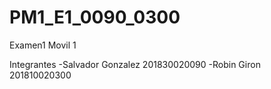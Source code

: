 # PM1_E1_0090_0300
Examen1 Movil 1

Integrantes 
-Salvador Gonzalez 201830020090
-Robin Giron 201810020300
